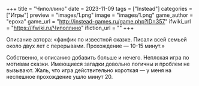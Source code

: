 +++
title = "Чиполлино"
date = 2023-11-09
tags = ["Instead"]
categories = ["Игры"]
preview = "images/1.png"
image = "images/1.png"
game_author = "epoxa"
game_url = "http://instead-games.ru/game.php?ID=357"
ifwiki_url = "https://ifwiki.ru/Чиполлино"
ifiction_url = ""
+++

Описание автора: «фанфик по известной сказке.
Писали всей семьей около двух лет с перерывами. Прохождение — 10-15 минут.»

Собственно, к описанию добавить больше и нечего. Неплохая игра по мотивам сказки. Имеющиеся загадки довольно логичны и проблем не вызывают. Жаль, что игра действительно короткая — у меня на неспешное прохождение ушло минут 20.